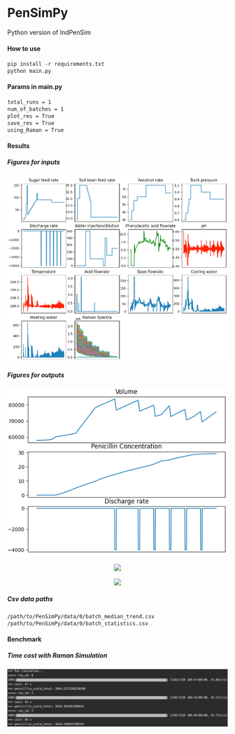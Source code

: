 # PenSimPy
Python version of IndPenSim
#### How to use
```
pip install -r requirements.txt
python main.py
```
#### Params in main.py
```
total_runs = 1
num_of_batches = 1
plot_res = True
save_res = True
using_Raman = True
```
#### Results
##### Figures for inputs
![Inputs](figures/Figure_2.png)
##### Figures for outputs
![Outputs](figures/Figure_1.png)

<p align="center">
  <img src="https://github.com/Quarticai/PenSimPy/blob/master/figures/Figure_2.png" width="50%">
</p>
<p align="center">
  <img src="https://github.com/Quarticai/PenSimPy/blob/master/figures/Figure_1.png">
</p>

##### Csv data paths
```
/path/to/PenSimPy/data/0/batch_median_trend.csv
/path/to/PenSimPy/data/0/batch_statistics.csv
```
#### Benchmark
##### Time cost with Raman Simulation
![Image description](figures/benchmark.png)

